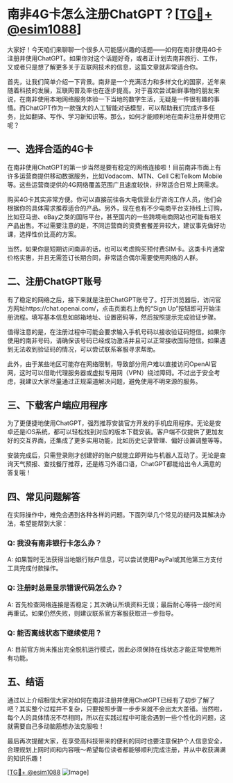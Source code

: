 # 南非4G卡怎么注册ChatGPT？[[TG💪+ @esim1088](https://t.me/s/esim1088)]

大家好！今天咱们来聊聊一个很多人可能感兴趣的话题——如何在南非使用4G卡注册并使用ChatGPT。如果你对这个话题好奇，或者正计划去南非旅行、工作，又或者只是想了解更多关于互联网技术的信息，这篇文章就非常适合你。

首先，让我们简单介绍一下背景。南非是一个充满活力和多样文化的国家，近年来随着科技的发展，互联网普及率也在逐步提高。对于喜欢尝试新鲜事物的朋友来说，在南非使用本地网络服务体验一下当地的数字生活，无疑是一件很有趣的事情。而ChatGPT作为一款强大的人工智能对话模型，可以帮助我们完成许多任务，比如翻译、写作、学习新知识等。那么，如何才能顺利地在南非注册并使用它呢？

## 一、选择合适的4G卡

在南非使用ChatGPT的第一步当然是要有稳定的网络连接啦！目前南非市面上有许多运营商提供移动数据服务，比如Vodacom、MTN、Cell C和Telkom Mobile等。这些运营商提供的4G网络覆盖范围广且速度较快，非常适合日常上网需求。

购买4G卡其实非常方便。你可以直接前往各大电信营业厅咨询工作人员，他们会根据你的具体需求推荐适合的产品。另外，现在也有不少电商平台支持线上订购，比如亚马逊、eBay之类的国际平台，甚至国内的一些跨境电商网站也可能有相关产品出售。不过需要注意的是，不同运营商的资费套餐差异较大，建议事先做好功课，选择性价比高的方案。

当然，如果你是短期访问南非的话，也可以考虑购买预付费SIM卡。这类卡片通常价格实惠，并且无需签订长期合同，非常适合偶尔需要使用网络的人群。

## 二、注册ChatGPT账号

有了稳定的网络之后，接下来就是注册ChatGPT账号了。打开浏览器后，访问官方网址https://chat.openai.com/，点击页面右上角的“Sign Up”按钮即可开始注册流程。填写基本信息如邮箱地址、设置密码等，然后按照提示完成验证步骤。

值得注意的是，在注册过程中可能会要求输入手机号码以接收验证码短信。如果你使用的南非号码，请确保该号码已经成功激活并且可以正常接收国际短信。如果遇到无法收到验证码的情况，可以尝试联系客服寻求帮助。

此外，由于某些地区可能存在网络限制，导致部分用户难以直接访问OpenAI官网，这时可以借助代理服务器或虚拟专用网（VPN）绕过障碍。不过出于安全考虑，我建议大家尽量通过正规渠道解决问题，避免使用不明来源的服务。

## 三、下载客户端应用程序

为了更便捷地使用ChatGPT，强烈推荐安装官方开发的手机应用程序。无论是安卓还是iOS系统，都可以轻松找到对应的版本下载安装。客户端不仅提供了更加友好的交互界面，还集成了更多实用功能，比如历史记录管理、偏好设置调整等等。

安装完成后，只需登录刚才创建好的账户就能立即开始与机器人互动了。无论是查询天气预报、查找餐厅推荐，还是练习外语口语，ChatGPT都能给出令人满意的答复哦！

## 四、常见问题解答

在实际操作中，难免会遇到各种各样的问题。下面列举几个常见的疑问及其解决办法，希望能帮到大家：

### Q: 我没有南非银行卡怎么办？
A: 如果暂时无法获得当地银行账户信息，可以尝试使用PayPal或其他第三方支付工具完成付款操作。

### Q: 注册时总是显示错误代码怎么办？
A: 首先检查网络连接是否稳定；其次确认所填资料无误；最后耐心等待一段时间再重试。如果仍然失败，则建议联系官方客服获取进一步指导。

### Q: 能否离线状态下继续使用？
A: 目前官方尚未推出完全脱机运行模式，因此必须保持在线状态才能正常使用所有功能。

## 五、结语

通过以上介绍相信大家对如何在南非注册并使用ChatGPT已经有了初步了解了吧？其实整个过程并不复杂，只要按照步骤一步步来就不会出太大差错。当然啦，每个人的具体情况不尽相同，所以在实践过程中可能会遇到一些个性化的问题，这就需要自己多动脑筋想办法克服啦！

最后再次提醒大家，在享受高科技带来的便利的同时也要注意保护个人信息安全，合理规划上网时间和内容哦～希望每位读者都能够顺利完成注册，并从中收获满满的知识乐趣！

[[TG💪+ @esim1088](https://t.me/s/esim1088) ![Image](https://i.postimg.cc/4NQfJmqS/Snipaste-2025-05-13-00-14-12.png)]